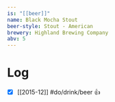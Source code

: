 ```yaml
---
is: "[[beer]]"
name: Black Mocha Stout
beer-style: Stout - American
brewery: Highland Brewing Company
abv: 5
---
```

# Log
- [x] [[2015-12]] #do/drink/beer 👍
